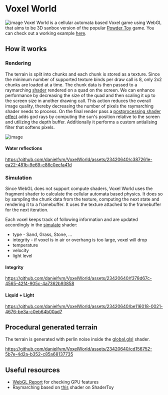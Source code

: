 # Voxel World
![image](https://github.com/danielfvm/VoxelWorld/assets/23420640/ef091050-0a01-48c2-a530-053ac0f74bda)
Voxel World is a cellular automata based Voxel game using WebGL that aims to be 3D sanbox version of the popular [Powder Toy](https://powdertoy.co.uk/) game. You can check out a working example [here](https://danielfvm.github.io/VoxelWorld/).

## How it works
### Rendering
The terrain is split into chunks and each chunk is stored as a texture. Since the minimum number of supported texture binds per draw call is 8, only 2x2 chunks are loaded at a time. The chunk data is then passed to a raymarching [shader](/res/world.fs.glsl) rendered on a quad on the screen. We can enhance performance by decreasing the size of the quad and then scaling it up to the screen size in another drawing call. This action reduces the overall image quality, thereby decreasing the number of pixels the raymarching shader needs to process. On the final render pass a [postprocessing shader effect](/res/screen.glsl) adds god rays by computing the sun's position relative to the screen and utilizing the depth buffer. Additionally it performs a custom antialising filter that softens pixels.

![image](https://github.com/danielfvm/VoxelWorld/assets/23420640/a19903bf-5e26-43ff-8bcd-19ac0e354872)

#### Water reflections

https://github.com/danielfvm/VoxelWorld/assets/23420640/c387261e-ea22-481b-9e69-c86c0ecfa41d




### Simulation
Since WebGL does not support compute shaders, Voxel World uses the fragment shader to calculate the cellular automata based physics. It does so by sampling the chunk data from the texture, computing the next state and rendering it to a framebuffer. It uses the texture attached to the framebuffer for the next iteration.

Each voxel keeps track of following information and are updated accordingly in the [simulate](res/simulate.fs.glsl) shader:
* type - Sand, Grass, Stone, ...
* integrity - if voxel is in air or overhang is too large, voxel will drop
* temperature
* velocity
* light level

#### Integrity 

https://github.com/danielfvm/VoxelWorld/assets/23420640/f378d67c-4565-42f4-905c-4a7362b93858

#### Liquid + Light

https://github.com/danielfvm/VoxelWorld/assets/23420640/be116018-0021-4676-be3a-c0eb64b00ad7



## Procedural generated terrain
The terrain is generated with perlin noise inside the [global.glsl](/res/global.glsl#L240) shader.

https://github.com/danielfvm/VoxelWorld/assets/23420640/cd156752-5b7e-4d2a-b352-c85a68137735

## Useful resources
* [WebGL Report](https://webglreport.com/?v=2) for checking GPU features
* Raymarching based on [this](https://www.shadertoy.com/view/4dX3zl) shader on ShaderToy
